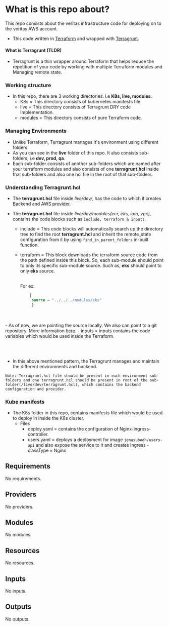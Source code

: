 # What is this repo about?

This repo consists about the veritas infrastructure code for deploying on to the veritas AWS account.

- This code written in [Terraform](https://www.terraform.io/) and wrapped with [Terragrunt](https://terragrunt.gruntwork.io/).

#### What is Terragrunt (TLDR)

- Terragrunt is a thin wrapper around Terraform that helps reduce the repetition of your code by working with multiple Terraform modules and Managing remote state.


### Working structure

- In this repo, there are 3 working directories. i.e **K8s, live, modules**.
    - K8s     = This directory consists of kubernetes manifests file.
    - live    = This directory consists of Terragrunt DRY code Implementation.
    - modules = This directory consists of pure Terraform code.

###  Managing Environments

- Unlike Terraform, Terragrunt manages it's environment using different folders.
- As you can see in the **live** folder of this repo. It also consists sub-folders, i.e **dev, prod, qa**.
- Each sub-folder consists of another sub-folders which are named after your terraform modules and also consists of one **terragrunt.hcl** inside that sub-folders and also one hcl file in the root of that sub-folders.

### Understanding Terragrunt.hcl

- The **terragrunt.hcl** file inside _live/dev/_, has the code to which it creates Backend and AWS provider.
- The **terragrunt.hcl** file inside  _live/dev/modules(ecr, eks, iam, vpc)_, contains the code blocks such as `include, terraform & inputs`.

    - include   = This code blocks will automatically search up the directory tree to find the root **terragrunt.hcl** and inherit the remote_state configuration from it by using `find_in_parent_folders` in-built function.
    - terraform = This block downloads the terraform source code from the path defined inside this block. So, each sub-module should point to only its specific sub-module source. Such as, **eks** should point to only **eks** source.
<br></br>
     
      For ex:
      ```terraform 
          {
           source = "../../../modules/eks"
           }
      ```
<br></br>
    - As of now, we are pointing the source locally. We also can point to a git repository. More information [here](https://terragrunt.gruntwork.io/docs/features/keep-your-terraform-code-dry/).
    - inputs    = inputs contains the code variables which would be used inside the Terraform.

<br></br>

- In this above mentioned pattern, the Terragrunt manages and maintain the different environments and backend.

```
Note: Terragrunt.hcl file should be present in each environment sub-folders and one terragrunt.hcl should be present in root of the sub-folder(/live/dev/terragrunt.hcl), which contains the backend configuration and provider.
```


### Kube manifests

- The K8s folder in this repo, contains manifests file which would be used to deploy in inside the K8s cluster.
  - Files
    - deploy.yaml = contains the configuration of Nginx-ingress-controller.
    - users.yaml  = deploys a deployment for image `jenasubodh/users-api` and also expose the service to it and creates Ingress - classType = Nginx

<!-- BEGIN_TF_DOCS -->
## Requirements

No requirements.

## Providers

No providers.

## Modules

No modules.

## Resources

No resources.

## Inputs

No inputs.

## Outputs

No outputs.
<!-- END_TF_DOCS -->